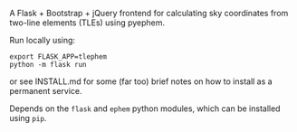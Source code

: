 A Flask + Bootstrap + jQuery frontend for calculating sky coordinates from two-line elements (TLEs) using pyephem.

Run locally using:
```
export FLASK_APP=tlephem
python -m flask run
```
or see INSTALL.md for some (far too) brief notes on how to install as a permanent service.

Depends on the `flask` and `ephem` python modules, which can be installed using `pip`.